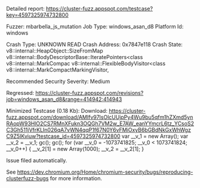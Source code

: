 Detailed report: https://cluster-fuzz.appspot.com/testcase?key=4597325974732800

Fuzzer: mbarbella_js_mutation
Job Type: windows_asan_d8
Platform Id: windows

Crash Type: UNKNOWN READ
Crash Address: 0x7847e118
Crash State:
  v8::internal::HeapObject::SizeFromMap
  v8::internal::BodyDescriptorBase::IteratePointers<class v8::internal::MarkCompac
  v8::internal::FlexibleBodyVisitor<class v8::internal::MarkCompactMarkingVisitor,
  
Recommended Security Severity: Medium

Regressed: https://cluster-fuzz.appspot.com/revisions?job=windows_asan_d8&range=414942:414943

Minimized Testcase (0.18 Kb):
Download: https://cluster-fuzz.appspot.com/download/AMIfv97IsOlcUUjpPy4Wu9bu5qfm1hZXmd5ynRAopW93HlO2CS7RMnXFukn3OQGh7VM2w_E7AW_eanYYmcrL6tz_YCsoS2C3Gh511jVfrKLIn026qA7vWN4qqP1f67N0Y6vFMiOxyB6bGBdNkGxWhWgzC9Z5IKviuw?testcase_id=4597325974732800
  var __v_1 = new Array();
  var __v_2 = __v_1;
  gc(); gc();
  for (var __v_0 = -1073741825; __v_0 < 1073741824; __v_0++) {
    __v_2[1] = new Array(1000);
    __v_2 = __v_2[1];
  }


Issue filed automatically.

See https://dev.chromium.org/Home/chromium-security/bugs/reproducing-clusterfuzz-bugs for more information.